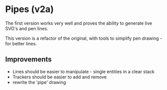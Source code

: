 # Pipes (v2a)

The first version works very well and proves the ability to generate live SVG's and pen lines.

This version is a refactor of the original, with tools to simplify pen drawing - for better lines.

## Improvements

+ Lines should be easier to manipulate - single entities in a clear stack
+ Trackers should be easier to add and remove
+ rewrite the 'pipe' drawing
